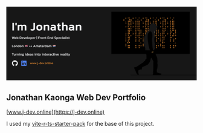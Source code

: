 ![i](https://github.com/jonthedev/jonthedev/blob/main/JDEV-HERO-IMG.png?raw=true)

## Jonathan Kaonga Web Dev Portfolio

[www.j-dev.online](https://j-dev.online)

I used my [vite-r-ts-starter-pack](https://github.com/jonthedev/vite-r-ts-starter-pack) for the base of this project.
